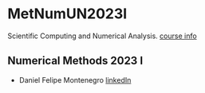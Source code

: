 # MetNumUN2023I

Scientific Computing and Numerical Analysis.
[course info](https://metnumun.wordpress.com/programa-sia/)

## Numerical Methods 2023 I

- Daniel Felipe Montenegro [linkedIn](https://www.linkedin.com/in/dafmontenegro/)
